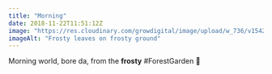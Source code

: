 ```yaml
---
title: "Morning"
date: 2018-11-22T11:51:12Z
image: "https://res.cloudinary.com/growdigital/image/upload/w_736/v1542885853/1FD540FF-8E8D-446F-8383-A72C3B2E1FC3.jpg"
imageAlt: "Frosty leaves on frosty ground"
---
```


Morning world, bore da, from the **frosty** #ForestGarden 🙂
